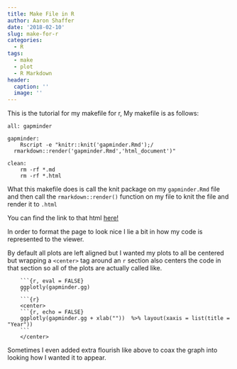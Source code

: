 ```yaml
---
title: Make File in R
author: Aaron Shaffer
date: '2018-02-10'
slug: make-for-r
categories:
  - R
tags:
  - make
  - plot
  - R Markdown
header:
  caption: ''
  image: ''
---
```


This is the tutorial for my makefile for r, My makefile is as follows:

```{r}
all: gapminder

gapminder:
	Rscript -e "knitr::knit('gapminder.Rmd');/
  rmarkdown::render('gapminder.Rmd','html_document')"

clean:
	rm -rf *.md
	rm -rf *.html
```
What this makefile does is call the knit package on my `gapminder.Rmd` file and then call the `rmarkdown::render()` function on my file to knit the file and render it to `.html`

You can find the link to that html [here!](/project/gapminder/)


In order to format the page to look nice I lie a bit in how my code is represented to the viewer.

By default all plots are left aligned but I wanted my plots to all be centered but wrapping a `<center>` tag around an `r` section also centers the code in that section so all of the plots are actually called like.

```{r}
    ```{r, eval = FALSE}
    ggplotly(gapminder.gg)
    ```
    ```{r}
    <center>
    ```{r, echo = FALSE}
    ggplotly(gapminder.gg + xlab(""))  %>% layout(xaxis = list(title = "Year"))
    ```
    </center>
```

Sometimes I even added extra flourish like above to coax the graph into looking how I wanted it to appear.
